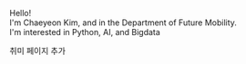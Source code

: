 Hello!  
I'm Chaeyeon Kim, and in the Department of Future Mobility.  
I'm interested in Python, AI, and Bigdata

취미 페이지 추가